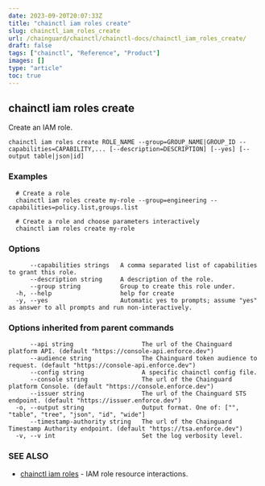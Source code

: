 ```yaml
---
date: 2023-09-20T20:07:33Z
title: "chainctl iam roles create"
slug: chainctl_iam_roles_create
url: /chainguard/chainctl/chainctl-docs/chainctl_iam_roles_create/
draft: false
tags: ["chainctl", "Reference", "Product"]
images: []
type: "article"
toc: true
---
```

## chainctl iam roles create

Create an IAM role.

```
chainctl iam roles create ROLE_NAME --group=GROUP_NAME|GROUP_ID --capabilities=CAPABILITY,... [--description=DESCRIPTION] [--yes] [--output table|json|id]
```

### Examples

```
  # Create a role
  chainctl iam roles create my-role --group=engineering --capabilities=policy.list,groups.list
  
  # Create a role and choose parameters interactively
  chainctl iam roles create my-role
```

### Options

```
      --capabilities strings   A comma separated list of capabilities to grant this role.
      --description string     A description of the role.
      --group string           Group to create this role under.
  -h, --help                   help for create
  -y, --yes                    Automatic yes to prompts; assume "yes" as answer to all prompts and run non-interactively.
```

### Options inherited from parent commands

```
      --api string                   The url of the Chainguard platform API. (default "https://console-api.enforce.dev")
      --audience string              The Chainguard token audience to request. (default "https://console-api.enforce.dev")
      --config string                A specific chainctl config file.
      --console string               The url of the Chainguard platform Console. (default "https://console.enforce.dev")
      --issuer string                The url of the Chainguard STS endpoint. (default "https://issuer.enforce.dev")
  -o, --output string                Output format. One of: ["", "table", "tree", "json", "id", "wide"]
      --timestamp-authority string   The url of the Chainguard Timestamp Authority endpoint. (default "https://tsa.enforce.dev")
  -v, --v int                        Set the log verbosity level.
```

### SEE ALSO

* [chainctl iam roles](/chainguard/chainctl/chainctl-docs/chainctl_iam_roles/)	 - IAM role resource interactions.

